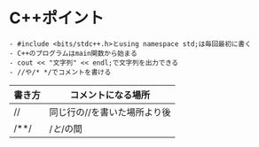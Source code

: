 # C++ポイント

    - #include <bits/stdc++.h>とusing namespace std;は毎回最初に書く
    - C++のプログラムはmain関数から始まる
    - cout << "文字列" << endl;で文字列を出力できる
    - //や/* */でコメントを書ける

| 書き方   | コメントになる場所            |
|----------|-------------------------------|
| //       | 同じ行の//を書いた場所より後  |
| /**/    | /*と*/の間                     |
